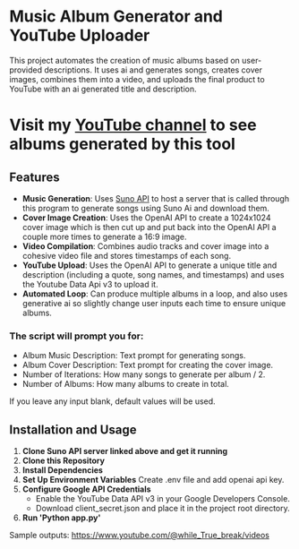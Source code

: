 # Music Album Generator and YouTube Uploader

This project automates the creation of music albums based on user-provided descriptions. It uses ai and generates songs, creates cover images, combines them into a video, and uploads the final product to YouTube with an ai generated title and description.

# Visit my [YouTube channel](https://www.youtube.com/@while_True_break/videos) to see albums generated by this tool

## Features
- **Music Generation**:
Uses [Suno API](https://github.com/gcui-art/suno-api) to host a server that is called through this program to generate songs using Suno Ai and download them.
- **Cover Image Creation**: Uses the OpenAI API to create a 1024x1024 cover image which is then cut up and put back into the OpenAI API a couple more times to generate a 16:9 image.
- **Video Compilation**: Combines audio tracks and cover image into a cohesive video file and stores timestamps of each song.
- **YouTube Upload**: Uses the OpenAI API to generate a unique title and description (including a quote, song names, and timestamps) and uses the Youtube Data Api v3 to upload it.
- **Automated Loop**: Can produce multiple albums in a loop, and also uses generative ai so slightly change user inputs each time to ensure unique albums.

 ### The script will prompt you for:
- Album Music Description: Text prompt for generating songs.
- Album Cover Description: Text prompt for creating the cover image.
- Number of Iterations: How many songs to generate per album / 2.
- Number of Albums: How many albums to create in total.
  
If you leave any input blank, default values will be used.
  
## Installation and Usage

1. **Clone Suno API server linked above and get it running**
2. **Clone this Repository**
3. **Install Dependencies**
4. **Set Up Environment Variables**
   Create .env file and add openai api key.
5. **Configure Google API Credentials**
   - Enable the YouTube Data API v3 in your Google Developers Console.
   - Download client_secret.json and place it in the project root directory.
6. **Run 'Python app.py'**

Sample outputs:
https://www.youtube.com/@while_True_break/videos



